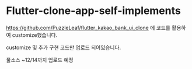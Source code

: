 # Flutter-clone-app-self-implements
https://github.com/PuzzleLeaf/flutter_kakao_bank_ui_clone 에 코드를 활용하여 customize했습니다. 

customize 및 추가 구현 코드만 업로드 되어있습니다.

풀소스 ~12/14까지 업로드 예정
